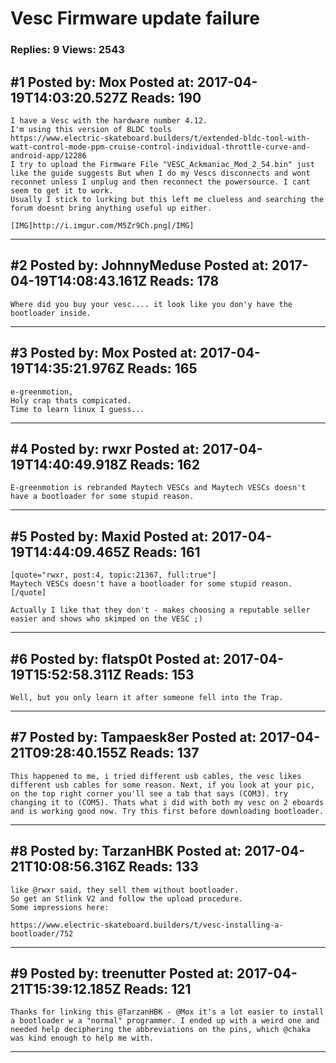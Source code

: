 # Vesc Firmware update failure

### Replies: 9 Views: 2543

## \#1 Posted by: Mox Posted at: 2017-04-19T14:03:20.527Z Reads: 190

```
I have a Vesc with the hardware number 4.12.
I'm using this version of BLDC tools
https://www.electric-skateboard.builders/t/extended-bldc-tool-with-watt-control-mode-ppm-cruise-control-individual-throttle-curve-and-android-app/12286
I try to upload the Firmware File "VESC_Ackmaniac_Mod_2_54.bin" just like the guide suggests But when I do my Vescs disconnects and wont reconnet unless I unplug and then reconnect the powersource. I cant seem to get it to work.
Usually I stick to lurking but this left me clueless and searching the forum doesnt bring anything useful up either.

[IMG]http://i.imgur.com/M5Zr9Ch.png[/IMG]
```

---
## \#2 Posted by: JohnnyMeduse Posted at: 2017-04-19T14:08:43.161Z Reads: 178

```
Where did you buy your vesc.... it look like you don'y have the bootloader inside.
```

---
## \#3 Posted by: Mox Posted at: 2017-04-19T14:35:21.976Z Reads: 165

```
e-greenmotion, 
Holy crap thats compicated.
Time to learn linux I guess...
```

---
## \#4 Posted by: rwxr Posted at: 2017-04-19T14:40:49.918Z Reads: 162

```
E-greenmotion is rebranded Maytech VESCs and Maytech VESCs doesn't have a bootloader for some stupid reason.
```

---
## \#5 Posted by: Maxid Posted at: 2017-04-19T14:44:09.465Z Reads: 161

```
[quote="rwxr, post:4, topic:21367, full:true"]
Maytech VESCs doesn't have a bootloader for some stupid reason.
[/quote]

Actually I like that they don't - makes choosing a reputable seller easier and shows who skimped on the VESC ;)
```

---
## \#6 Posted by: flatsp0t Posted at: 2017-04-19T15:52:58.311Z Reads: 153

```
Well, but you only learn it after someone fell into the Trap.
```

---
## \#7 Posted by: Tampaesk8er Posted at: 2017-04-21T09:28:40.155Z Reads: 137

```
This happened to me, i tried different usb cables, the vesc likes different usb cables for some reason. Next, if you look at your pic, on the top right corner you'll see a tab that says (COM3). try changing it to (COM5). Thats what i did with both my vesc on 2 eboards and is working good now. Try this first before downloading bootloader.
```

---
## \#8 Posted by: TarzanHBK Posted at: 2017-04-21T10:08:56.316Z Reads: 133

```
like @rwxr said, they sell them without bootloader.
So get an Stlink V2 and follow the upload procedure.
Some impressions here:

https://www.electric-skateboard.builders/t/vesc-installing-a-bootloader/752
```

---
## \#9 Posted by: treenutter Posted at: 2017-04-21T15:39:12.185Z Reads: 121

```
Thanks for linking this @TarzanHBK - @Mox it's a lot easier to install a bootloader w a "normal" programmer. I ended up with a weird one and needed help deciphering the abbreviations on the pins, which @chaka was kind enough to help me with.
```

---
